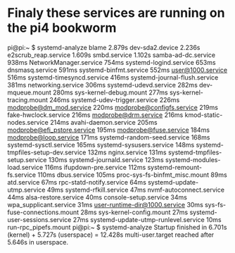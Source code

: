 # Finaly these services are running on the pi4 bookworm

pi@pi:~ $ systemd-analyze blame
2.879s dev-sda2.device
2.236s e2scrub_reap.service
1.609s smbd.service
1.102s samba-ad-dc.service
 938ms NetworkManager.service
 754ms systemd-logind.service
 653ms dnsmasq.service
 591ms systemd-binfmt.service
 552ms user@1000.service
 516ms systemd-timesyncd.service
 416ms systemd-journal-flush.service
 381ms networking.service
 306ms systemd-udevd.service
 282ms dev-mqueue.mount
 280ms sys-kernel-debug.mount
 277ms sys-kernel-tracing.mount
 246ms systemd-udev-trigger.service
 226ms modprobe@dm_mod.service
 220ms modprobe@configfs.service
 219ms fake-hwclock.service
 216ms modprobe@drm.service
 216ms kmod-static-nodes.service
 214ms avahi-daemon.service
 205ms modprobe@efi_pstore.service
 195ms modprobe@fuse.service
 184ms modprobe@loop.service
 171ms systemd-random-seed.service
 168ms systemd-sysctl.service
 165ms systemd-sysusers.service
 148ms systemd-tmpfiles-setup-dev.service
 132ms nginx.service
 131ms systemd-tmpfiles-setup.service
 130ms systemd-journald.service
 123ms systemd-modules-load.service
 116ms ifupdown-pre.service
 112ms systemd-remount-fs.service
 110ms dbus.service
 105ms proc-sys-fs-binfmt_misc.mount
  89ms atd.service
  67ms rpc-statd-notify.service
  64ms systemd-update-utmp.service
  49ms systemd-rfkill.service
  47ms nvmf-autoconnect.service
  44ms alsa-restore.service
  40ms console-setup.service
  34ms wpa_supplicant.service
  31ms user-runtime-dir@1000.service
  30ms sys-fs-fuse-connections.mount
  28ms sys-kernel-config.mount
  27ms systemd-user-sessions.service
  27ms systemd-update-utmp-runlevel.service
  10ms run-rpc_pipefs.mount
pi@pi:~ $ systemd-analyze
Startup finished in 6.701s (kernel) + 5.727s (userspace) = 12.428s
multi-user.target reached after 5.646s in userspace.